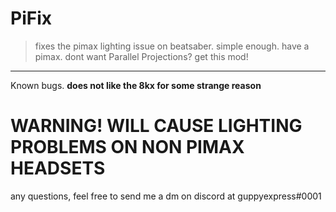 # PiFix
> fixes the pimax lighting issue on beatsaber. simple enough. have a pimax. dont want Parallel Projections?
get this mod!
<hr>

Known bugs. **does not like the 8kx for some strange reason**


# WARNING! WILL CAUSE LIGHTING PROBLEMS ON NON PIMAX HEADSETS

any questions, feel free to send me a dm on discord at guppyexpress#0001
